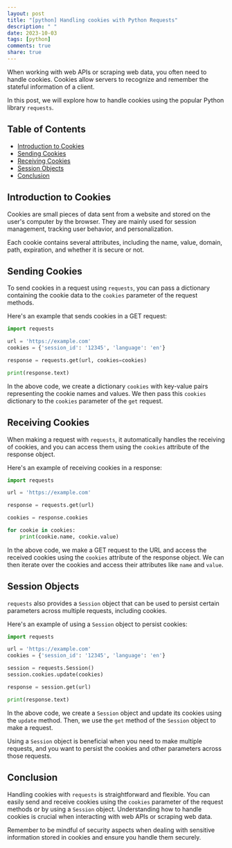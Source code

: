 ```yaml
---
layout: post
title: "[python] Handling cookies with Python Requests"
description: " "
date: 2023-10-03
tags: [python]
comments: true
share: true
---
```


When working with web APIs or scraping web data, you often need to handle cookies. Cookies allow servers to recognize and remember the stateful information of a client.

In this post, we will explore how to handle cookies using the popular Python library `requests`.

## Table of Contents
- [Introduction to Cookies](#introduction-to-cookies)
- [Sending Cookies](#sending-cookies)
- [Receiving Cookies](#receiving-cookies)
- [Session Objects](#session-objects)
- [Conclusion](#conclusion)

## Introduction to Cookies

Cookies are small pieces of data sent from a website and stored on the user's computer by the browser. They are mainly used for session management, tracking user behavior, and personalization.

Each cookie contains several attributes, including the name, value, domain, path, expiration, and whether it is secure or not.

## Sending Cookies

To send cookies in a request using `requests`, you can pass a dictionary containing the cookie data to the `cookies` parameter of the request methods.

Here's an example that sends cookies in a GET request:

```python
import requests

url = 'https://example.com'
cookies = {'session_id': '12345', 'language': 'en'}

response = requests.get(url, cookies=cookies)

print(response.text)
```

In the above code, we create a dictionary `cookies` with key-value pairs representing the cookie names and values. We then pass this `cookies` dictionary to the `cookies` parameter of the `get` request.

## Receiving Cookies

When making a request with `requests`, it automatically handles the receiving of cookies, and you can access them using the `cookies` attribute of the response object.

Here's an example of receiving cookies in a response:

```python
import requests

url = 'https://example.com'

response = requests.get(url)

cookies = response.cookies

for cookie in cookies:
    print(cookie.name, cookie.value)
```

In the above code, we make a GET request to the URL and access the received cookies using the `cookies` attribute of the response object. We can then iterate over the cookies and access their attributes like `name` and `value`.

## Session Objects

`requests` also provides a `Session` object that can be used to persist certain parameters across multiple requests, including cookies.

Here's an example of using a `Session` object to persist cookies:

```python
import requests

url = 'https://example.com'
cookies = {'session_id': '12345', 'language': 'en'}

session = requests.Session()
session.cookies.update(cookies)

response = session.get(url)

print(response.text)
```

In the above code, we create a `Session` object and update its cookies using the `update` method. Then, we use the `get` method of the `Session` object to make a request.

Using a `Session` object is beneficial when you need to make multiple requests, and you want to persist the cookies and other parameters across those requests.

## Conclusion

Handling cookies with `requests` is straightforward and flexible. You can easily send and receive cookies using the `cookies` parameter of the request methods or by using a `Session` object. Understanding how to handle cookies is crucial when interacting with web APIs or scraping web data.

Remember to be mindful of security aspects when dealing with sensitive information stored in cookies and ensure you handle them securely.